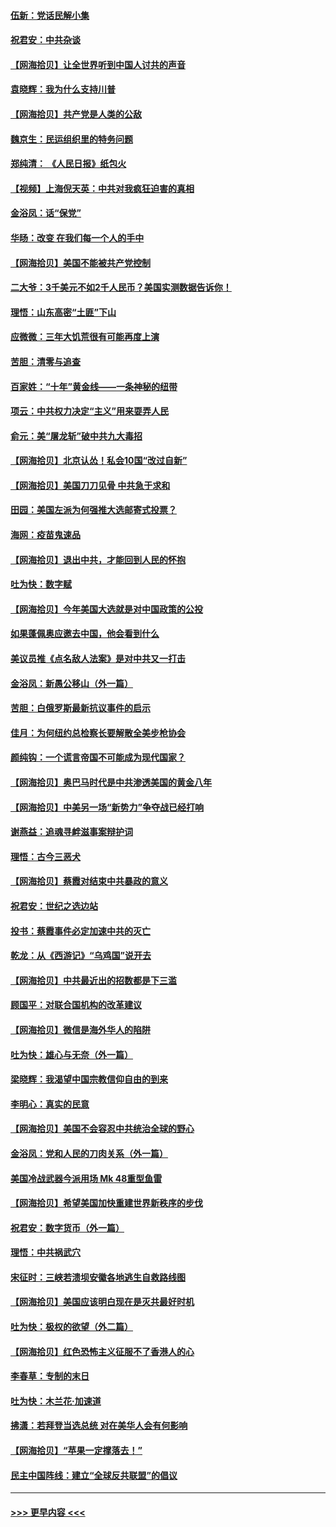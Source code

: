 #### [伍新：党话民解小集](../pages/nsc993/n12366907.md?t=08310602) 
#### [祝君安：中共杂谈](../pages/nsc993/n12366076.md?t=08310602) 
#### [【网海拾贝】让全世界听到中国人讨共的声音](../pages/nsc993/n12365569.md?t=08310602) 
#### [袁晓辉：我为什么支持川普](../pages/nsc993/n12362670.md?t=08310602) 
#### [【网海拾贝】共产党是人类的公敌](../pages/nsc993/n12363182.md?t=08310602) 
#### [魏京生：民运组织里的特务问题](../pages/nsc993/n12363010.md?t=08310602) 
#### [郑纯清： 《人民日报》纸包火](../pages/nsc993/n12362706.md?t=08310602) 
#### [【视频】上海倪天英：中共对我疯狂迫害的真相](../pages/nsc993/n12356341.md?t=08310602) 
#### [金浴凤：话“保党”](../pages/nsc993/n12361867.md?t=08310602) 
#### [华旸：改变 在我们每一个人的手中](../pages/nsc993/n12361774.md?t=08310602) 
#### [【网海拾贝】美国不能被共产党控制](../pages/nsc993/n12360271.md?t=08310602) 
#### [二大爷：3千美元不如2千人民币？美国实测数据告诉你！](../pages/nsc993/n12358563.md?t=08310602) 
#### [理悟：山东高密“土匪”下山](../pages/nsc993/n12358535.md?t=08310602) 
#### [应微微：三年大饥荒很有可能再度上演](../pages/nsc993/n12358523.md?t=08310602) 
#### [苦胆：清零与追查](../pages/nsc993/n12358501.md?t=08310602) 
#### [百家姓：“十年”黄金线——一条神秘的纽带](../pages/nsc993/n12358319.md?t=08310602) 
#### [项云：中共权力决定“主义”用来耍弄人民](../pages/nsc993/n12358172.md?t=08310602) 
#### [俞元：美“屠龙斩”破中共九大毒招](../pages/nsc993/n12357822.md?t=08310602) 
#### [【网海拾贝】北京认怂！私会10国“改过自新”](../pages/nsc993/n12357784.md?t=08310602) 
#### [【网海拾贝】美国刀刀见骨 中共急于求和](../pages/nsc993/n12355511.md?t=08310602) 
#### [田园：美国左派为何强推大选邮寄式投票？](../pages/nsc993/n12352963.md?t=08310602) 
#### [海网：疫苗鬼速品](../pages/nsc993/n12354438.md?t=08310602) 
#### [【网海拾贝】退出中共，才能回到人民的怀抱](../pages/nsc993/n12352634.md?t=08310602) 
#### [吐为快：数字赋](../pages/nsc993/n12352317.md?t=08310602) 
#### [【网海拾贝】今年美国大选就是对中国政策的公投](../pages/nsc993/n12350973.md?t=08310602) 
#### [如果蓬佩奥应邀去中国，他会看到什么](../pages/nsc993/n12350945.md?t=08310602) 
#### [美议员推《点名敌人法案》是对中共又一打击](../pages/nsc993/n12350765.md?t=08310602) 
#### [金浴凤：新愚公移山（外一篇）](../pages/nsc993/n12350253.md?t=08310602) 
#### [苦胆：白俄罗斯最新抗议事件的启示](../pages/nsc993/n12349989.md?t=08310602) 
#### [佳月：为何纽约总检察长要解散全美步枪协会](../pages/nsc993/n12349939.md?t=08310602) 
#### [颜纯钩：一个谎言帝国不可能成为现代国家？](../pages/nsc993/n12349898.md?t=08310602) 
#### [【网海拾贝】奥巴马时代是中共渗透美国的黄金八年](../pages/nsc993/n12349284.md?t=08310602) 
#### [【网海拾贝】中美另一场“新势力”争夺战已经打响](../pages/nsc993/n12346998.md?t=08310602) 
#### [谢燕益：追魂寻衅滋事案辩护词](../pages/nsc993/n12346892.md?t=08310602) 
#### [理悟：古今三恶犬](../pages/nsc993/n12345190.md?t=08310602) 
#### [【网海拾贝】蔡霞对结束中共暴政的意义](../pages/nsc993/n12344263.md?t=08310602) 
#### [祝君安：世纪之选边站](../pages/nsc993/n12342382.md?t=08310602) 
#### [投书：蔡霞事件必定加速中共的灭亡](../pages/nsc993/n12341881.md?t=08310602) 
#### [乾龙：从《西游记》“乌鸡国”说开去](../pages/nsc993/n12341690.md?t=08310602) 
#### [【网海拾贝】中共最近出的招数都是下三滥](../pages/nsc993/n12341593.md?t=08310602) 
#### [顾国平：对联合国机构的改革建议](../pages/nsc993/n12339928.md?t=08310602) 
#### [【网海拾贝】微信是海外华人的陷阱](../pages/nsc993/n12338868.md?t=08310602) 
#### [吐为快：雄心与无奈（外一篇）](../pages/nsc993/n12338132.md?t=08310602) 
#### [梁晓辉：我渴望中国宗教信仰自由的到来](../pages/nsc993/n12336657.md?t=08310602) 
#### [李明心：真实的民意](../pages/nsc993/n12336089.md?t=08310602) 
#### [【网海拾贝】美国不会容忍中共统治全球的野心](../pages/nsc993/n12336063.md?t=08310602) 
#### [金浴凤：党和人民的刀肉关系（外一篇）](../pages/nsc993/n12335834.md?t=08310602) 
#### [美国冷战武器今派用场 Mk 48重型鱼雷](../pages/nsc993/n12335354.md?t=08310602) 
#### [【网海拾贝】希望美国加快重建世界新秩序的步伐](../pages/nsc993/n12334224.md?t=08310602) 
#### [祝君安：数字货币（外一篇）](../pages/nsc993/n12334186.md?t=08310602) 
#### [理悟：中共祸武穴](../pages/nsc993/n12333962.md?t=08310602) 
#### [宋征时：三峡若溃坝安徽各地逃生自救路线图](../pages/nsc993/n12332450.md?t=08310602) 
#### [【网海拾贝】美国应该明白现在是灭共最好时机](../pages/nsc993/n12332313.md?t=08310602) 
#### [吐为快：极权的欲望（外二篇）](../pages/nsc993/n12332089.md?t=08310602) 
#### [【网海拾贝】红色恐怖主义征服不了香港人的心](../pages/nsc993/n12329296.md?t=08310602) 
#### [李春草：专制的末日](../pages/nsc993/n12329079.md?t=08310602) 
#### [吐为快：木兰花‧加速道](../pages/nsc993/n12327366.md?t=08310602) 
#### [拂潇：若拜登当选总统 对在美华人会有何影响](../pages/nsc993/n12295996.md?t=08310602) 
#### [【网海拾贝】“苹果一定撑落去！”](../pages/nsc993/n12326784.md?t=08310602) 
#### [民主中国阵线：建立“全球反共联盟”的倡议](../pages/nsc993/n12324177.md?t=08310602) 

----
#### [ >>> 更早内容 <<< ](../indexes/nsc993-earlier.md)
